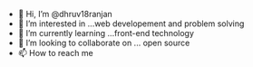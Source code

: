 - 👋 Hi, I’m @dhruv18ranjan
- 👀 I’m interested in ...web developement and problem solving
- 🌱 I’m currently learning ...front-end technology
- 💞️ I’m looking to collaborate on ... open source
- 📫 How to reach me 

<!---
dhruv18ranjan/dhruv18ranjan is a ✨ special ✨ repository because its `README.md` (this file) appears on your GitHub profile.
You can click the Preview link to take a look at your changes.
--->
